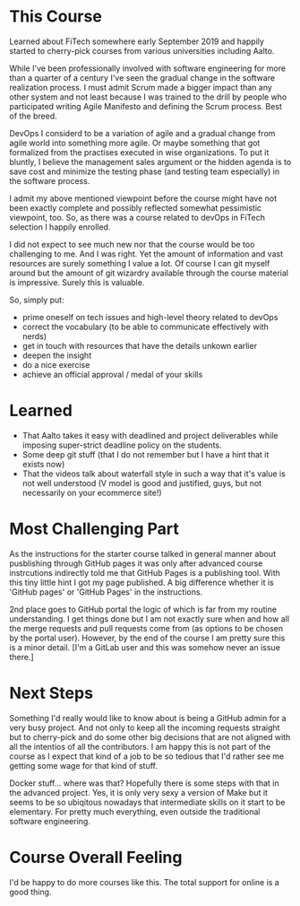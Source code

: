 

This Course
===========

Learned about FiTech somewhere early September 2019 and happily started to cherry-pick courses from various universities including Aalto.

While I've been professionally involved with software engineering for more than a quarter of a century I've seen the gradual change in the software realization process. I must admit Scrum made a bigger impact than any other system and not least because I was trained to the drill by people who participated writing Agile Manifesto and defining the Scrum process. Best of the breed.

DevOps I considerd to be a variation of agile and a gradual change from agile world into something more agile. Or maybe something that got formalized from the practises executed in wise organizations. To put it bluntly, I believe the management sales argument or the hidden agenda is to save cost and minimize the testing phase (and testing team especially) in the software process.

I admit my above mentioned viewpoint before the course might have not been exactly complete and possibly reflected somewhat pessimistic viewpoint, too. So, as there was a course related to devOps in FiTech selection I happily enrolled.

I did not expect to see much new nor that the course would be too challenging to me. And I was right. Yet the amount of information and vast resources are surely something I value a lot. Of course I can git myself around but the amount of git wizardry available through the course material is impressive. Surely this is valuable.

So, simply put:
* prime oneself on tech issues and high-level theory related to devOps
* correct the vocabulary (to be able to communicate effectively with nerds)
* get in touch with resources that have the details unkown earlier
* deepen the insight
* do a nice exercise
* achieve an official approval / medal of your skills


Learned
=======
* That Aalto takes it easy with deadlined and project deliverables while imposing super-strict deadline policy on the students.
* Some deep git stuff (that I do not remember but I have a hint that it exists now)
* That the videos talk about waterfall style in such a way that it's value is not well understood (V model is good and justified, guys, but not necessarily on your ecommerce site!)


Most Challenging Part
=====================
As the instructions for the starter course talked in general manner about pusblishing through GitHub pages it was only after advanced course instrcutions indirectly told me that GitHub Pages is a publishing tool. With this tiny little hint I got my page published. A big difference whether it is 'GitHub pages' or 'GitHub Pages' in the instructions.

2nd place goes to GitHub portal the logic of which is far from my routine understanding. I get things done but I am not exactly sure when and how all the merge requests and pull requests come from (as options to be chosen by the portal user). However, by the end of the course I am pretty sure this is a minor detail. [I'm a GitLab user and this was somehow never an issue there.]


Next Steps
==========
Something I'd really would like to know about is being a GitHub admin for a very busy project. And not only to keep all the incoming requests straight but to cherry-pick and do some other big decisions that are not aligned with all the intentios of all the contributors. I am happy this is not part of the course as I expect that kind of a job to be so tedious that I'd rather see me getting some wage for that kind of stuff.

Docker stuff... where was that? Hopefully there is some steps with that in the advanced project. Yes, it is only very sexy a version of Make but it seems to be so ubiqitous nowadays that intermediate skills on it start to be elementary. For pretty much everything, even outside the traditional software engineering.


Course Overall Feeling
======================
I'd be happy to do more courses like this. The total support for online is a good thing.

